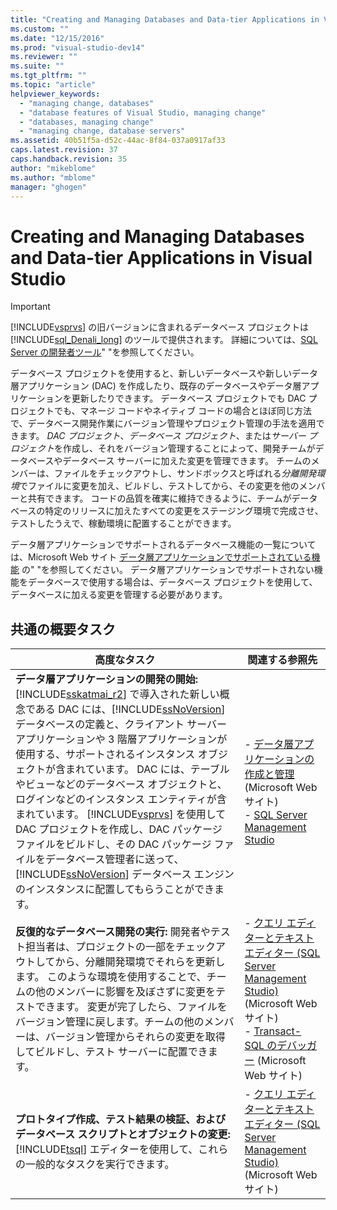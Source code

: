 ```yaml
---
title: "Creating and Managing Databases and Data-tier Applications in Visual Studio | Microsoft Docs"
ms.custom: ""
ms.date: "12/15/2016"
ms.prod: "visual-studio-dev14"
ms.reviewer: ""
ms.suite: ""
ms.tgt_pltfrm: ""
ms.topic: "article"
helpviewer_keywords: 
  - "managing change, databases"
  - "database features of Visual Studio, managing change"
  - "databases, managing change"
  - "managing change, database servers"
ms.assetid: 40b51f5a-d52c-44ac-8f84-037a0917af33
caps.latest.revision: 37
caps.handback.revision: 35
author: "mikeblome"
ms.author: "mblome"
manager: "ghogen"
---
```

# Creating and Managing Databases and Data-tier Applications in Visual Studio
> [!IMPORTANT]
>  [!INCLUDE[vsprvs](../code-quality/includes/vsprvs_md.md)] の旧バージョンに含まれるデータベース プロジェクトは [!INCLUDE[sql_Denali_long](../data-tools/includes/sql_denali_long_md.md)] のツールで提供されます。  詳細については、[SQL Server の開発者ツール](http://go.microsoft.com/fwlink/?LinkId=228126)" "を参照してください。  
  
 データベース プロジェクトを使用すると、新しいデータベースや新しいデータ層アプリケーション \(DAC\) を作成したり、既存のデータベースやデータ層アプリケーションを更新したりできます。  データベース プロジェクトでも DAC プロジェクトでも、マネージ コードやネイティブ コードの場合とほぼ同じ方法で、データベース開発作業にバージョン管理やプロジェクト管理の手法を適用できます。  *DAC プロジェクト*、*データベース プロジェクト*、または*サーバー プロジェクト*を作成し、それをバージョン管理することによって、開発チームがデータベースやデータベース サーバーに加えた変更を管理できます。  チームのメンバーは、ファイルをチェックアウトし、サンドボックスと呼ばれる*分離開発環境*でファイルに変更を加え、ビルドし、テストしてから、その変更を他のメンバーと共有できます。  コードの品質を確実に維持できるように、チームがデータベースの特定のリリースに加えたすべての変更をステージング環境で完成させ、テストしたうえで、稼動環境に配置することができます。  
  
 データ層アプリケーションでサポートされるデータベース機能の一覧については、Microsoft Web サイト [データ層アプリケーションでサポートされている機能](http://go.microsoft.com/fwlink/?LinkId=164239) の" "を参照してください。  データ層アプリケーションでサポートされない機能をデータベースで使用する場合は、データベース プロジェクトを使用して、データベースに加える変更を管理する必要があります。  
  
## 共通の概要タスク  
  
|高度なタスク|関連する参照先|  
|------------|-------------|  
|**データ層アプリケーションの開発の開始:** [!INCLUDE[sskatmai_r2](../data-tools/includes/sskatmai_r2_md.md)] で導入された新しい概念である DAC には、[!INCLUDE[ssNoVersion](../data-tools/includes/ssnoversion_md.md)] データベースの定義と、クライアント サーバー アプリケーションや 3 階層アプリケーションが使用する、サポートされるインスタンス オブジェクトが含まれています。  DAC には、テーブルやビューなどのデータベース オブジェクトと、ログインなどのインスタンス エンティティが含まれています。  [!INCLUDE[vsprvs](../code-quality/includes/vsprvs_md.md)] を使用して DAC プロジェクトを作成し、DAC パッケージ ファイルをビルドし、その DAC パッケージ ファイルをデータベース管理者に送って、[!INCLUDE[ssNoVersion](../data-tools/includes/ssnoversion_md.md)] データベース エンジンのインスタンスに配置してもらうことができます。|-   [データ層アプリケーションの作成と管理](http://go.microsoft.com/fwlink/?LinkId=160741) \(Microsoft Web サイト\)<br />-   [SQL Server Management Studio](http://go.microsoft.com/fwlink/?LinkId=227328)|  
|**反復的なデータベース開発の実行:** 開発者やテスト担当者は、プロジェクトの一部をチェックアウトしてから、分離開発環境でそれらを更新します。  このような環境を使用することで、チームの他のメンバーに影響を及ぼさずに変更をテストできます。  変更が完了したら、ファイルをバージョン管理に戻します。チームの他のメンバーは、バージョン管理からそれらの変更を取得してビルドし、テスト サーバーに配置できます。|-   [クエリ エディターとテキスト エディター \(SQL Server Management Studio\)](http://go.microsoft.com/fwlink/?LinkId=227327) \(Microsoft Web サイト\)<br />-   [Transact\-SQL のデバッガー](http://go.microsoft.com/fwlink/?LinkId=227324) \(Microsoft Web サイト\)|  
|**プロトタイプ作成、テスト結果の検証、およびデータベース スクリプトとオブジェクトの変更:** [!INCLUDE[tsql](../data-tools/includes/tsql_md.md)] エディターを使用して、これらの一般的なタスクを実行できます。|-   [クエリ エディターとテキスト エディター \(SQL Server Management Studio\)](http://go.microsoft.com/fwlink/?LinkId=227327) \(Microsoft Web サイト\)|